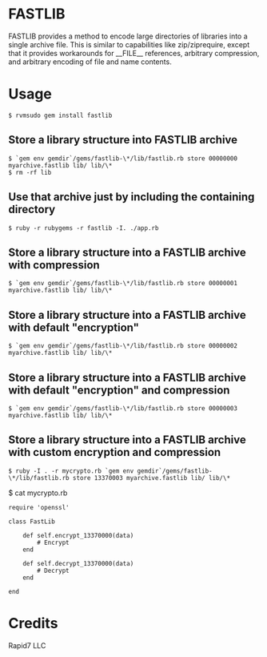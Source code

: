 # FASTLIB

FASTLIB provides a method to encode large directories of libraries into a single archive file.
This is similar to capabilities like zip/ziprequire, except that it provides workarounds for
\_\_FILE\_\_ references, arbitrary compression, and arbitrary encoding of file and name contents.

# Usage

    $ rvmsudo gem install fastlib

## Store a library structure into FASTLIB archive
    $ `gem env gemdir`/gems/fastlib-\*/lib/fastlib.rb store 00000000 myarchive.fastlib lib/ lib/\*
    $ rm -rf lib

## Use that archive just by including the containing directory
    $ ruby -r rubygems -r fastlib -I. ./app.rb

## Store a library structure into a FASTLIB archive with compression
    $ `gem env gemdir`/gems/fastlib-\*/lib/fastlib.rb store 00000001 myarchive.fastlib lib/ lib/\*

## Store a library structure into a FASTLIB archive with default "encryption"
    $ `gem env gemdir`/gems/fastlib-\*/lib/fastlib.rb store 00000002 myarchive.fastlib lib/ lib/\*

## Store a library structure into a FASTLIB archive with default "encryption" and compression
    $ `gem env gemdir`/gems/fastlib-\*/lib/fastlib.rb store 00000003 myarchive.fastlib lib/ lib/\*

## Store a library structure into a FASTLIB archive with custom encryption and compression
    $ ruby -I . -r mycrypto.rb `gem env gemdir`/gems/fastlib-\*/lib/fastlib.rb store 13370003 myarchive.fastlib lib/ lib/\*

$ cat mycrypto.rb

    require 'openssl'
    
    class FastLib
    
        def self.encrypt_13370000(data)
	        # Encrypt
        end
    
        def self.decrypt_13370000(data)
	        # Decrypt
        end
    
    end


# Credits
Rapid7 LLC
